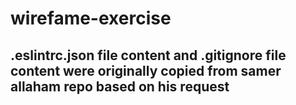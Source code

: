 # wirefame-exercise 

## .eslintrc.json file content and .gitignore file content were originally copied from samer allaham repo based on his request 
